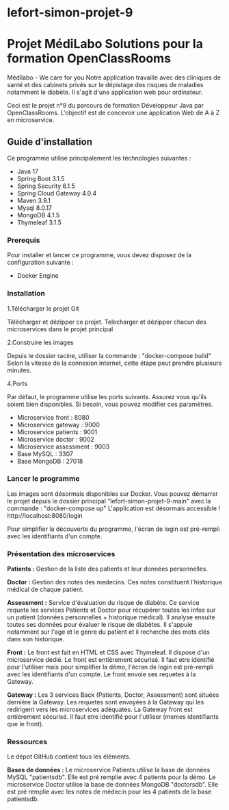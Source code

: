 # lefort-simon-projet-9
# Projet MédiLabo Solutions pour la formation OpenClassRooms
Médilabo - We care for you
Notre application travaille avec des cliniques de santé et des cabinets privés sur le dépistage des risques de maladies notamment le diabète.
Il s'agit d'une application web pour ordinateur.

Ceci est le projet n°9 du parcours de formation Développeur Java par OpenClassRooms. L'objectif est de concevoir une application Web de A à Z en microservice.

## Guide d'installation

Ce programme utilise principalement les téchnologies suivantes :
- Java 17
- Spring Boot 3.1.5
- Spring Security 6.1.5
- Spring Cloud Gateway 4.0.4
- Maven 3.9.1
- Mysql 8.0.17
- MongoDB 4.1.5
- Thymeleaf 3.1.5

### Prerequis

Pour installer et lancer ce programme, vous devez disposez de la configuration suivante :
- Docker Engine

### Installation

1.Télécharger le projet Git

Télécharger et dézipper ce projet.
Telecharger et dézipper chacun des microservices dans le projet principal


2.Construire les images

Depuis le dossier racine, utiliser la commande : "docker-compose build" 
Selon la vitesse de la connexion internet, cette étape peut prendre plusieurs minutes.

4.Ports

Par défaut, le programme utilise les ports suivants. Assurez vous qu'ils soient bien disponibles. Si besoin, vous pouvez modifier ces paramètres.
- Microservice front : 8080
- Microservice gateway : 9000
- Microservice patients : 9001
- Microservice doctor : 9002
- Microservice assessment : 9003
- Base MySQL : 3307
- Base MongoDB : 27018



### Lancer le programme

Les images sont désormais disponibles sur Docker. Vous pouvez démarrer le projet depuis le dossier principal "lefort-simon-projet-9-main" avec la commande : "docker-compose up"
L'application est désormais accessible ! http://localhost:8080/login

Pour simplifier la découverte du programme, l'écran de login est pré-rempli avec les identifiants d'un compte.

### Présentation des microservices

**Patients :**
Gestion de la liste des patients et leur données personnelles.

**Doctor :**
Gestion des notes des medecins. Ces notes constituent l'historique médical de chaque patient.

**Assessment :**
Service d'évaluation du risque de diabète. Ce service requete les services Patients et Doctor pour récupérer toutes les infos sur un patient (données personnelles + historique médical). Il analyse ensuite toutes ses données pour évaluer le risque de diabètes. Il s'appuie notamment sur l'age et le genre du patient et il recherche des mots clés dans son historique.

**Front :**
Le front est fait en HTML et CSS avec Thymeleaf. Il dispose d'un microservice dédié.
Le front est entièrement sécurisé. Il faut etre identifié pour l'utiliser mais pour simplifier la démo, l'écran de login est pré-rempli avec les identifiants d'un compte.
Le front envoie ses requetes à la Gateway.

**Gateway :**
Les 3 services Back (Patients, Doctor, Assessment) sont situées dernière la Gateway. Les requetes sont envoyées à la Gateway qui les redirigent vers les microservices adéquates.
La Gateway front est entièrement sécurisé. Il faut etre identifié pour l'utiliser (memes identifiants que le front).


### Ressources
Le dépot GitHub contient tous les éléments.

**Bases de données :**
Le microservice Patients utilise la base de données MySQL "patientsdb". Elle est pré remplie avec 4 patients pour la démo.
Le microservice Doctor utilise la base de données MongoDB "doctorsdb". Elle est pré remplie avec les notes de médecin pour les 4 patients de la base patientsdb.
